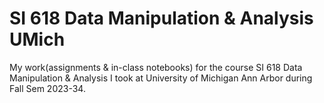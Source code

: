 # SI 618 Data Manipulation & Analysis UMich
 My work(assignments & in-class notebooks) for the course SI 618 Data Manipulation & Analysis I took at University of Michigan Ann Arbor during Fall Sem 2023-34.
